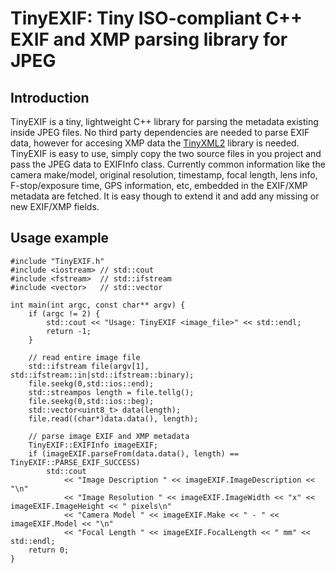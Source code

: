 # TinyEXIF: Tiny ISO-compliant C++ EXIF and XMP parsing library for JPEG

## Introduction

TinyEXIF is a tiny, lightweight C++ library for parsing the metadata existing inside JPEG files. No third party dependencies are needed to parse EXIF data, however for accesing XMP data the [TinyXML2](https://github.com/leethomason/tinyxml2) library is needed. TinyEXIF is easy to use, simply copy the two source files in you project and pass the JPEG data to EXIFInfo class. Currently common information like the camera make/model, original resolution, timestamp, focal length, lens info, F-stop/exposure time, GPS information, etc, embedded in the EXIF/XMP metadata are fetched. It is easy though to extend it and add any missing or new EXIF/XMP fields.

## Usage example

```
#include "TinyEXIF.h"
#include <iostream> // std::cout
#include <fstream>  // std::ifstream
#include <vector>   // std::vector

int main(int argc, const char** argv) {
	if (argc != 2) {
		std::cout << "Usage: TinyEXIF <image_file>" << std::endl;
		return -1;
	}

	// read entire image file
	std::ifstream file(argv[1], std::ifstream::in|std::ifstream::binary);
	file.seekg(0,std::ios::end);
	std::streampos length = file.tellg();
	file.seekg(0,std::ios::beg);
	std::vector<uint8_t> data(length);
	file.read((char*)data.data(), length);

	// parse image EXIF and XMP metadata
	TinyEXIF::EXIFInfo imageEXIF;
	if (imageEXIF.parseFrom(data.data(), length) == TinyEXIF::PARSE_EXIF_SUCCESS)
		std::cout
			<< "Image Description " << imageEXIF.ImageDescription << "\n"
			<< "Image Resolution " << imageEXIF.ImageWidth << "x" << imageEXIF.ImageHeight << " pixels\n"
			<< "Camera Model " << imageEXIF.Make << " - " << imageEXIF.Model << "\n"
			<< "Focal Length " << imageEXIF.FocalLength << " mm" << std::endl;
	return 0;
}
```

